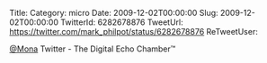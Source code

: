 Title: 
Category: micro
Date: 2009-12-02T00:00:00
Slug: 2009-12-02T00:00:00
TwitterId: 6282678876
TweetUrl: https://twitter.com/mark_philpot/status/6282678876
ReTweetUser: 

[@Mona](https://twitter.com/Mona) Twitter - The Digital Echo Chamber™